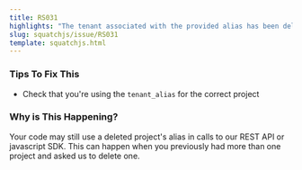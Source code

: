 ```yaml
---
title: RS031
highlights: "The tenant associated with the provided alias has been deleted."
slug: squatchjs/issue/RS031
template: squatchjs.html
---
```


### Tips To Fix This

 - Check that you're using the `tenant_alias` for the correct project

### Why is This Happening?

Your code may still use a deleted project's alias in calls to our REST API or javascript SDK. This can happen when you previously had more than one project and asked us to delete one.
